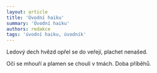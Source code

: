 ```yaml
---
layout: article
title: 'Úvodní haiku'
summary: 'Úvodní haiku'
authors: redakce
tags: 'úvodní haiku, úvodník'
---
```


Ledový dech hvězd
opřel se do veřejí,
plachet nenašed.

Oči se mhouří
a plamen se choulí v tmách.
Doba příběhů.
